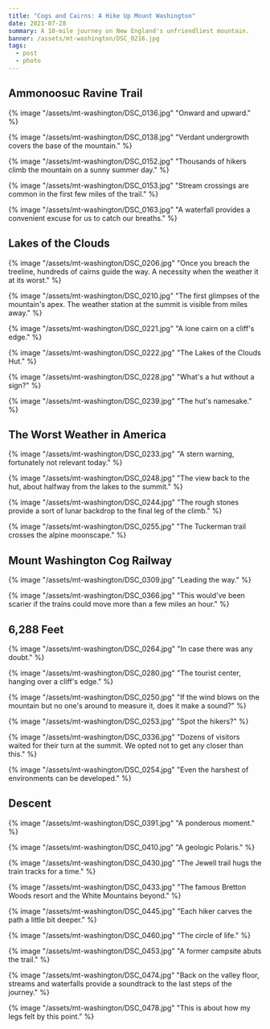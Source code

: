 ```yaml
---
title: "Cogs and Cairns: A Hike Up Mount Washington"
date: 2021-07-28
summary: A 10-mile journey on New England's unfriendliest mountain.
banner: /assets/mt-washington/DSC_0216.jpg
tags:
  - post
  - photo
---
```


## Ammonoosuc Ravine Trail

{% image "/assets/mt-washington/DSC_0136.jpg" "Onward and upward." %}

{% image "/assets/mt-washington/DSC_0138.jpg" "Verdant undergrowth covers the base of the mountain." %}

{% image "/assets/mt-washington/DSC_0152.jpg" "Thousands of hikers climb the mountain on a sunny summer day." %}

{% image "/assets/mt-washington/DSC_0153.jpg" "Stream crossings are common in the first few miles of the trail." %}

{% image "/assets/mt-washington/DSC_0163.jpg" "A waterfall provides a convenient excuse for us to catch our breaths." %}

## Lakes of the Clouds

{% image "/assets/mt-washington/DSC_0206.jpg" "Once you breach the treeline, hundreds of cairns guide the way. A necessity when the weather it at its worst." %}

{% image "/assets/mt-washington/DSC_0210.jpg" "The first glimpses of the mountain's apex. The weather station at the summit is visible from miles away." %}

{% image "/assets/mt-washington/DSC_0221.jpg" "A lone cairn on a cliff's edge." %}

{% image "/assets/mt-washington/DSC_0222.jpg" "The Lakes of the Clouds Hut." %}

{% image "/assets/mt-washington/DSC_0228.jpg" "What's a hut without a sign?" %}

{% image "/assets/mt-washington/DSC_0239.jpg" "The hut's namesake." %}


## The Worst Weather in America

{% image "/assets/mt-washington/DSC_0233.jpg" "A stern warning, fortunately not relevant today." %}

{% image "/assets/mt-washington/DSC_0248.jpg" "The view back to the hut, about halfway from the lakes to the summit." %}

{% image "/assets/mt-washington/DSC_0244.jpg" "The rough stones provide a sort of lunar backdrop to the final leg of the climb." %}

{% image "/assets/mt-washington/DSC_0255.jpg" "The Tuckerman trail crosses the alpine moonscape." %}


## Mount Washington Cog Railway

{% image "/assets/mt-washington/DSC_0309.jpg" "Leading the way." %}

{% image "/assets/mt-washington/DSC_0366.jpg" "This would've been scarier if the trains could move more than a few miles an hour." %}

## 6,288 Feet

{% image "/assets/mt-washington/DSC_0264.jpg" "In case there was any doubt." %}

{% image "/assets/mt-washington/DSC_0280.jpg" "The tourist center, hanging over a cliff's edge." %}

{% image "/assets/mt-washington/DSC_0250.jpg" "If the wind blows on the mountain but no one's around to measure it, does it make a sound?" %}

{% image "/assets/mt-washington/DSC_0253.jpg" "Spot the hikers?" %}

{% image "/assets/mt-washington/DSC_0336.jpg" "Dozens of visitors waited for their turn at the summit. We opted not to get any closer than this." %}

{% image "/assets/mt-washington/DSC_0254.jpg" "Even the harshest of environments can be developed." %}

## Descent

{% image "/assets/mt-washington/DSC_0391.jpg" "A ponderous moment." %}

{% image "/assets/mt-washington/DSC_0410.jpg" "A geologic Polaris." %}

{% image "/assets/mt-washington/DSC_0430.jpg" "The Jewell trail hugs the train tracks for a time." %}

{% image "/assets/mt-washington/DSC_0433.jpg" "The famous Bretton Woods resort and the White Mountains beyond." %}

{% image "/assets/mt-washington/DSC_0445.jpg" "Each hiker carves the path a little bit deeper." %}

{% image "/assets/mt-washington/DSC_0460.jpg" "The circle of life." %}

{% image "/assets/mt-washington/DSC_0453.jpg" "A former campsite abuts the trail." %}

{% image "/assets/mt-washington/DSC_0474.jpg" "Back on the valley floor, streams and waterfalls provide a soundtrack to the last steps of the journey." %}

{% image "/assets/mt-washington/DSC_0478.jpg" "This is about how my legs felt by this point." %}
